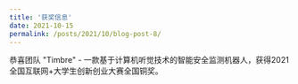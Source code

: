 ```yaml
---
title: '获奖信息'
date: 2021-10-15
permalink: /posts/2021/10/blog-post-8/
---
```


恭喜团队 "Timbre" - 一款基于计算机听觉技术的智能安全监测机器人，获得2021全国互联网+大学生创新创业大赛全国铜奖。

